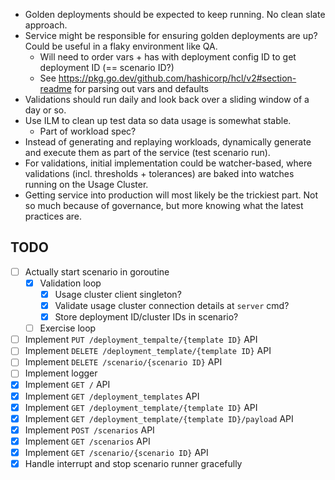 - Golden deployments should be expected to keep running. No clean slate approach.
- Service might be responsible for ensuring golden deployments are up? Could be useful in a flaky environment like QA.
  - Will need to order vars + has with deployment config ID to get deployment ID (== scenario ID?)
  - See https://pkg.go.dev/github.com/hashicorp/hcl/v2#section-readme for parsing out vars and defaults
- Validations should run daily and look back over a sliding window of a day or so.
- Use ILM to clean up test data so data usage is somewhat stable.
  - Part of workload spec?  
- Instead of generating and replaying workloads, dynamically generate and execute them as part of the service (test scenario run).
- For validations, initial implementation could be watcher-based, where validations (incl. thresholds + tolerances) are baked into watches running on the Usage Cluster.
- Getting service into production will most likely be the trickiest part. Not so much because of governance, but more knowing what the latest practices are.

## TODO
- [ ] Actually start scenario in goroutine
  - [x] Validation loop
    - [x] Usage cluster client singleton?
    - [x] Validate usage cluster connection details at `server` cmd?
    - [x] Store deployment ID/cluster IDs in scenario?
  - [ ] Exercise loop
- [ ] Implement `PUT /deployment_tempalte/{template ID}` API
- [ ] Implement `DELETE /deployment_template/{template ID}` API
- [ ] Implement `DELETE /scenario/{scenario ID}` API
- [ ] Implement logger
- [x] Implement `GET /` API
- [x] Implement `GET /deployment_templates` API
- [x] Implement `GET /deployment_template/{template ID}` API
- [x] Implement `GET /deployment_template/{template ID}/payload` API
- [x] Implement `POST /scenarios` API
- [x] Implement `GET /scenarios` API
- [x] Implement `GET /scenario/{scenario ID}` API
- [x] Handle interrupt and stop scenario runner gracefully
